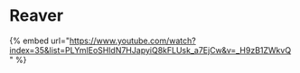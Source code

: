 # Reaver

{% embed url="https://www.youtube.com/watch?index=35&list=PLYmlEoSHldN7HJapyiQ8kFLUsk_a7EjCw&v=_H9zB1ZWkvQ" %}
